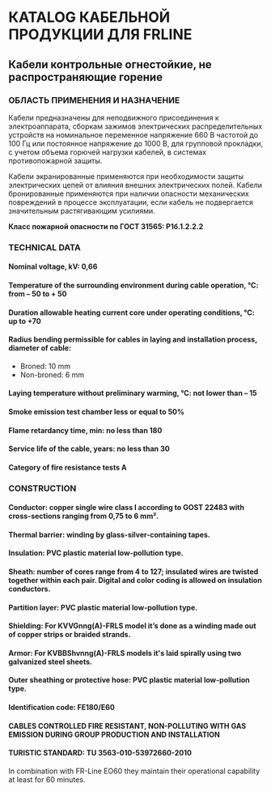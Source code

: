 # КATALOG КАБЕЛЬНОЙ ПРОДУКЦИИ ДЛЯ FRLINE

## Кабели контрольные огнестойкие, не распространяющие горение  
### ОБЛАСТЬ ПРИМЕНЕНИЯ И НАЗНАЧЕНИЕ  

Кабели предназначены для неподвижного присоединения к электроаппарата, сборкам зажимов электрических распределительных устройств на номинальное переменное напряжение 660 В частотой до 100 Гц или постоянное напряжение до 1000 В, для групповой прокладки, с учетом объема горючей нагрузки кабелей, в системах противопожарной защиты.

Кабели экранированные применяются при необходимости защиты электрических цепей от влияния внешних электрических полей. Кабели бронированные применяются при наличии опасности механических повреждений в процессе эксплуатации, если кабель не подвергается значительным растягивающим усилиями.

**Класс пожарной опасности по ГОСТ 31565: P1б.1.2.2.2**

### TECHNICAL DATA 

#### Nominal voltage, kV: 0,66 
#### Temperature of the surrounding environment during cable operation, °C: from – 50 to + 50 
#### Duration allowable heating current core under operating conditions, °C: up to +70 
#### Radius bending permissible for cables in laying and installation process, diameter of cable: 
* Broned: 10 mm 
* Non-broned: 6 mm 
#### Laying temperature without preliminary warming, °C: not lower than – 15 
#### Smoke emission test chamber less or equal to 50% 
#### Flame retardancy time, min: no less than 180 
#### Service life of the cable, years: no less than 30 
#### Category of fire resistance tests A 

### CONSTRUCTION 

#### Conductor: copper single wire class I according to GOST 22483 with cross-sections ranging from 0,75 to 6 mm². 
#### Thermal barrier: winding by glass-silver-containing tapes. 
#### Insulation: PVC plastic material low-pollution type. 
#### Sheath: number of cores range from 4 to 127; insulated wires are twisted together within each pair. Digital and color coding is allowed on insulation conductors. 
#### Partition layer: PVC plastic material low-pollution type. 
#### Shielding: For KVVGnng(A)-FRLS model it’s done as a winding made out of copper strips or braided strands. 
#### Armor: For KVBBShvnng(A)-FRLS models it's laid spirally using two galvanized steel sheets. 
#### Outer sheathing or protective hose: PVC plastic material low-pollution type. 
#### Identification code: FE180/E60 

#### CABLES CONTROLLED FIRE RESISTANT, NON-POLLUTING WITH GAS EMISSION DURING GROUP PRODUCTION AND INSTALLATION 

#### TURISTIC STANDARD: TU 3563-010-53972660-2010  
In combination with FR-Line EO60 they maintain their operational capability at least for 60 minutes. 
